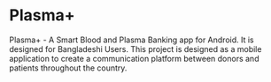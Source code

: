# Plasma+
Plasma+ - A Smart Blood and Plasma Banking app for Android. It is designed for Bangladeshi Users. This project is designed as a mobile application to create a communication platform between donors and patients throughout the country.
